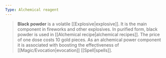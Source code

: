 ```yaml
---
Type: Alchemical reagent
---
```


> **Black powder** is a volatile [[Explosive|explosive]]. It is the main component in fireworks and other explosives. In purified form, black powder is used in [[Alchemical recipe|alchemical recipes]]. The price of one dose costs 10 gold pieces. As an alchemical power component it is associated with boosting the effectiveness of [[Magic/Evocation|evocation]] [[Spell|spells]].







